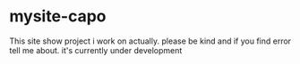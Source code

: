# mysite-capo
This site show project i work on actually. please be kind and if you find error tell me about. it's currently under development
